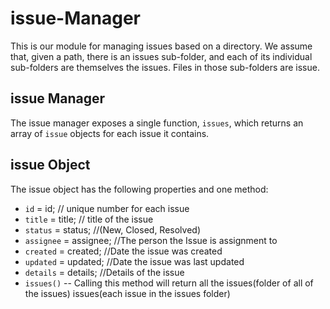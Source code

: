 # issue-Manager

This is our module for managing issues based on a directory. We
assume that, given a path, there is an issues sub-folder, and each of
its individual sub-folders are themselves the issues. Files in those
sub-folders are issue.

## issue Manager

The issue manager exposes a single function, `issues`, which returns
an array of `issue` objects for each issue it contains.

## issue Object

The issue object has the following  properties and one method:

* `id` = id;   // unique number for each issue
* `title` =  title;    // title of the issue
* `status` =  status;   //(New, Closed, Resolved)
* `assignee` = assignee;  //The person the Issue is assignment to
* `created` = created;  //Date the issue was created
* `updated` = updated;  //Date the issue was last updated
* `details` = details; //Details of the issue 
* `issues()` -- Calling this method will return all the issues(folder of all of the issues) issues(each issue in the issues folder)
